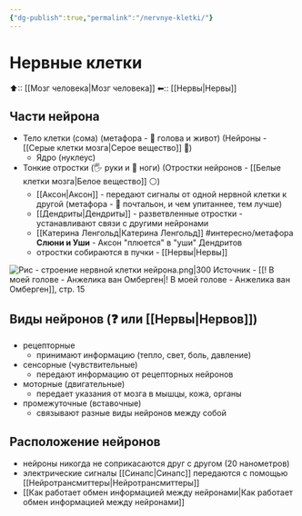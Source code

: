 ```yaml
---
{"dg-publish":true,"permalink":"/nervnye-kletki/"}
---
```


# Нервные клетки
⬆:: [[Мозг человека\|Мозг человека]]
⬅:: [[Нервы\|Нервы]]

## Части нейрона
- Тело клетки (сома) (метафора - 👩 голова и живот) (Нейроны - [[Серые клетки мозга\|Серое вещество]] 🔘)
	- Ядро (нуклеус)
- Тонкие отростки (🖐 руки и 🦶 ноги) (Отростки нейронов - [[Белые клетки мозга\|Белое вещество]] ⚪)
	- [[Аксон\|Аксон]] - передают сигналы от одной нервной клетки к другой (метафора - 📧 почтальон, и чем упитаннее, тем лучше)
	- [[Дендриты\|Дендриты]] - разветвленные отростки - устанавливают связи с другими нейронами
	- [[Катерина Ленгольд\|Катерина Ленгольд]] #интересно/метафора **Слюни и Уши** - Аксон "плюется" в "уши" Дендритов
	- отростки собираются в пучки - [[Нервы\|Нервы]]

![Рис - строение нервной клетки нейрона.png|300](/img/user/%D0%A0%D0%B8%D1%81%20-%20%D1%81%D1%82%D1%80%D0%BE%D0%B5%D0%BD%D0%B8%D0%B5%20%D0%BD%D0%B5%D1%80%D0%B2%D0%BD%D0%BE%D0%B9%20%D0%BA%D0%BB%D0%B5%D1%82%D0%BA%D0%B8%20%D0%BD%D0%B5%D0%B9%D1%80%D0%BE%D0%BD%D0%B0.png)
Источник - [[! В моей голове - Анжелика ван Омберген\|! В моей голове - Анжелика ван Омберген]], стр. 15

## Виды нейронов (❓ или [[Нервы\|Нервов]])
- рецепторные
	- принимают информацию (тепло, свет, боль, давление)
- сенсорные (чувствительные)
	- передают информацию от рецепторных нейронов
- моторные (двигательные)
	- передает указания от мозга в мышцы, кожа, органы
- промежуточные (вставочные)
	- связывают разные виды нейронов между собой 

## Расположение нейронов
- нейроны никогда не соприкасаются друг с другом (20 нанометров)
- электрические сигналы [[Синапс\|Синапс]] передаются с помощью [[Нейротрансмиттеры\|Нейротрансмиттеры]]
- [[Как работает обмен информацией между нейронами\|Как работает обмен информацией между нейронами]]
